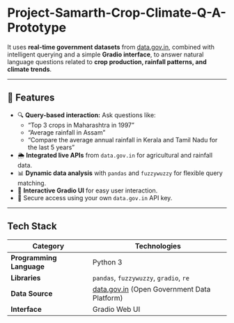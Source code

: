 # Project-Samarth-Crop-Climate-Q-A-Prototype

 
It uses **real-time government datasets** from [data.gov.in](https://data.gov.in), combined with intelligent querying and a simple **Gradio interface**, to answer natural language questions related to **crop production, rainfall patterns, and climate trends**.

---

## 🚀 Features

- 🔍 **Query-based interaction:** Ask questions like:
  - “Top 3 crops in Maharashtra in 1997”
  - “Average rainfall in Assam”
  - “Compare the average annual rainfall in Kerala and Tamil Nadu for the last 5 years”
- 🌦 **Integrated live APIs** from `data.gov.in` for agricultural and rainfall data.
- 📊 **Dynamic data analysis** with `pandas` and `fuzzywuzzy` for flexible query matching.
- 💬 **Interactive Gradio UI** for easy user interaction.
- 🔐 Secure access using your own `data.gov.in` API key.

---

## Tech Stack

| Category | Technologies |
|-----------|---------------|
| **Programming Language** | Python 3 |
| **Libraries** | `pandas`, `fuzzywuzzy`, `gradio`, `re` |
| **Data Source** | [data.gov.in](https://data.gov.in) (Open Government Data Platform) |
| **Interface** | Gradio Web UI |

